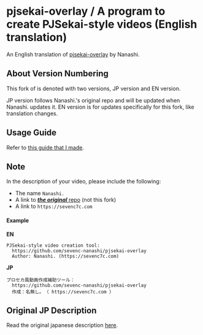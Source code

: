 # pjsekai-overlay / A program to create PJSekai-style videos (English translation)

An English translation of [pjsekai-overlay](https://github.com/sevenc-nanashi/pjsekai-overlay) by Nanashi.

## About Version Numbering

This fork of is denoted with two versions, JP version and EN version.

JP version follows Nanashi.'s original repo and will be updated when Nanashi. updates it. EN version is for updates specifically for this fork, like translation changes.

## Usage Guide

Refer to [this guide that I made](https://github.com/Khronophobia/PJSekai-Overlay-English-Guide).

## Note

In the description of your video, please include the following:
- The name `Nanashi.`
- A link to [***the original*** repo](https://github.com/sevenc-nanashi/pjsekai-overlay) (not this fork)
- A link to `https://sevenc7c.com`

#### Example
**EN**
```
PJSekai-style video creation tool:
  https://github.com/sevenc-nanashi/pjsekai-overlay
  Author: Nanashi. (https://sevenc7c.com)
```
**JP**
```
プロセカ風動画作成補助ツール：
  https://github.com/sevenc-nanashi/pjsekai-overlay
  作成：名無し｡ （ https://sevenc7c.com ）
```

## Original JP Description
Read the original japanese description [here](README.original.md).